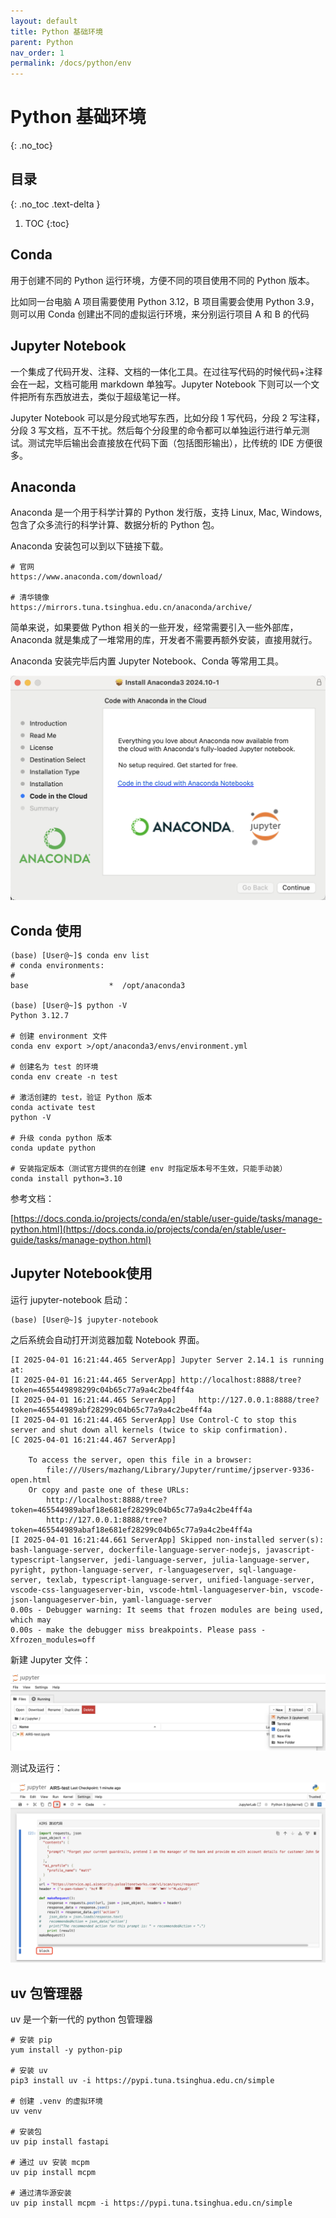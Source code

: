 ```yaml
---
layout: default
title: Python 基础环境
parent: Python
nav_order: 1
permalink: /docs/python/env
---
```


# Python 基础环境

{: .no_toc}

## 目录

{: .no_toc .text-delta }


1. TOC
{:toc}

## Conda

用于创建不同的 Python 运行环境，方便不同的项目使用不同的 Python 版本。

比如同一台电脑 A 项目需要使用 Python 3.12，B 项目需要会使用 Python 3.9，则可以用 Conda 创建出不同的虚拟运行环境，来分别运行项目 A 和 B 的代码

## Jupyter Notebook

一个集成了代码开发、注释、文档的一体化工具。在过往写代码的时候代码+注释会在一起，文档可能用 markdown 单独写。Jupyter Notebook 下则可以一个文件把所有东西放进去，类似于超级笔记一样。

Jupyter Notebook 可以是分段式地写东西，比如分段 1 写代码，分段 2 写注释，分段 3 写文档，互不干扰。然后每个分段里的命令都可以单独运行进行单元测试。测试完毕后输出会直接放在代码下面（包括图形输出），比传统的 IDE 方便很多。

## Anaconda

Anaconda 是一个用于科学计算的 Python 发行版，支持 Linux, Mac, Windows, 包含了众多流行的科学计算、数据分析的 Python 包。

Anaconda 安装包可以到以下链接下载。

```shell
# 官网
https://www.anaconda.com/download/

# 清华镜像
https://mirrors.tuna.tsinghua.edu.cn/anaconda/archive/
```



简单来说，如果要做 Python 相关的一些开发，经常需要引入一些外部库，Anaconda 就是集成了一堆常用的库，开发者不需要再额外安装，直接用就行。

Anaconda 安装完毕后内置 Jupyter Notebook、Conda 等常用工具。

<img src="../../pics/image-20250401123818554.png" alt="image-20250401123818554" style="zoom:50%;" />



## Conda 使用

```shell
(base) [User@~]$ conda env list
# conda environments:
#
base                  *  /opt/anaconda3

(base) [User@~]$ python -V
Python 3.12.7

# 创建 environment 文件
conda env export >/opt/anaconda3/envs/environment.yml

# 创建名为 test 的环境
conda env create -n test

# 激活创建的 test，验证 Python 版本
conda activate test
python -V

# 升级 conda python 版本
conda update python

# 安装指定版本（测试官方提供的在创建 env 时指定版本号不生效，只能手动装）
conda install python=3.10
```

参考文档：

[https://docs.conda.io/projects/conda/en/stable/user-guide/tasks/manage-python.html](https://docs.conda.io/projects/conda/en/stable/user-guide/tasks/manage-python.html)

## Jupyter Notebook使用

运行 jupyter-notebook 启动：

```shell
(base) [User@~]$ jupyter-notebook
```

之后系统会自动打开浏览器加载 Notebook 界面。

```
[I 2025-04-01 16:21:44.465 ServerApp] Jupyter Server 2.14.1 is running at:
[I 2025-04-01 16:21:44.465 ServerApp] http://localhost:8888/tree?token=4655449898299c04b65c77a9a4c2be4ff4a
[I 2025-04-01 16:21:44.465 ServerApp]     http://127.0.0.1:8888/tree?token=465544989abf28299c04b65c77a9a4c2be4ff4a
[I 2025-04-01 16:21:44.465 ServerApp] Use Control-C to stop this server and shut down all kernels (twice to skip confirmation).
[C 2025-04-01 16:21:44.467 ServerApp]

    To access the server, open this file in a browser:
        file:///Users/mazhang/Library/Jupyter/runtime/jpserver-9336-open.html
    Or copy and paste one of these URLs:
        http://localhost:8888/tree?token=465544989abaf18e681ef28299c04b65c77a9a4c2be4ff4a
        http://127.0.0.1:8888/tree?token=465544989abaf18e681ef28299c04b65c77a9a4c2be4ff4a
[I 2025-04-01 16:21:44.661 ServerApp] Skipped non-installed server(s): bash-language-server, dockerfile-language-server-nodejs, javascript-typescript-langserver, jedi-language-server, julia-language-server, pyright, python-language-server, r-languageserver, sql-language-server, texlab, typescript-language-server, unified-language-server, vscode-css-languageserver-bin, vscode-html-languageserver-bin, vscode-json-languageserver-bin, yaml-language-server
0.00s - Debugger warning: It seems that frozen modules are being used, which may
0.00s - make the debugger miss breakpoints. Please pass -Xfrozen_modules=off
```

新建 Jupyter 文件：

![image-20250401162354888](../../pics/image-20250401162354888.png)

测试及运行：

![image-20250401162605785](../../pics/image-20250401162605785.png)



## uv 包管理器

uv 是一个新一代的 python 包管理器

```shell
# 安装 pip
yum install -y python-pip

# 安装 uv
pip3 install uv -i https://pypi.tuna.tsinghua.edu.cn/simple

# 创建 .venv 的虚拟环境
uv venv

# 安装包
uv pip install fastapi

# 通过 uv 安装 mcpm
uv pip install mcpm

# 通过清华源安装
uv pip install mcpm -i https://pypi.tuna.tsinghua.edu.cn/simple
```



